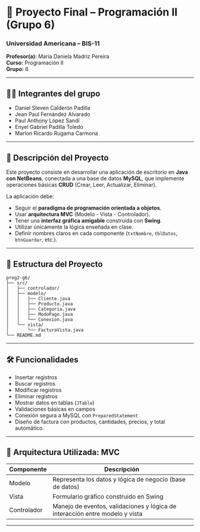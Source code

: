 # 📘 Proyecto Final – Programación II (Grupo 6)

### Universidad Americana – BIS-11

**Profesor(a):** María Daniela Madriz Pereira  
**Curso:** Programación II  
**Grupo:** 6  

---

## 👨‍💻 Integrantes del grupo

- Daniel Steven Calderón Padilla
- Jean Paul Fernández Alvarado
- Paul Anthony López Sandí
- Enyel Gabriel Padilla Toledo
- Marlon Ricardo Rugama Carmona

---

## 🎯 Descripción del Proyecto

Este proyecto consiste en desarrollar una aplicación de escritorio en **Java con NetBeans**, conectada a una base de datos **MySQL**, que implemente operaciones básicas **CRUD** (Crear, Leer, Actualizar, Eliminar).

La aplicación debe:

- Seguir el **paradigma de programación orientada a objetos**.
- Usar **arquitectura MVC** (Modelo - Vista - Controlador).
- Tener una **interfaz gráfica amigable** construida con **Swing**.
- Utilizar únicamente la lógica enseñada en clase.
- Definir nombres claros en cada componente (`txtNombre`, `tblDatos`, `btnGuardar`, etc.).

---

## 📁 Estructura del Proyecto

```
prog2-g6/
├── src/
│   ├── controlador/
│   ├── modelo/
│   │   ├── Cliente.java
│   │   ├── Producto.java
│   │   ├── Categoria.java
│   │   ├── ModoPago.java
│   │   └── Conexion.java
│   └── vista/
│       └── FacturaVista.java
└── README.md
```

---

## 🛠️ Funcionalidades

- Insertar registros
- Buscar registros
- Modificar registros
- Eliminar registros
- Mostrar datos en tablas (`JTable`)
- Validaciones básicas en campos
- Conexión segura a MySQL con `PreparedStatement`
- Diseño de factura con productos, cantidades, precios, y total automático.

---

## 🌟 Arquitectura Utilizada: MVC

| Componente | Descripción |
|------------|-------------|
| Modelo     | Representa los datos y lógica de negocio (base de datos) |
| Vista      | Formulario gráfico construido en Swing |
| Controlador| Manejo de eventos, validaciones y lógica de interacción entre modelo y vista |

---
